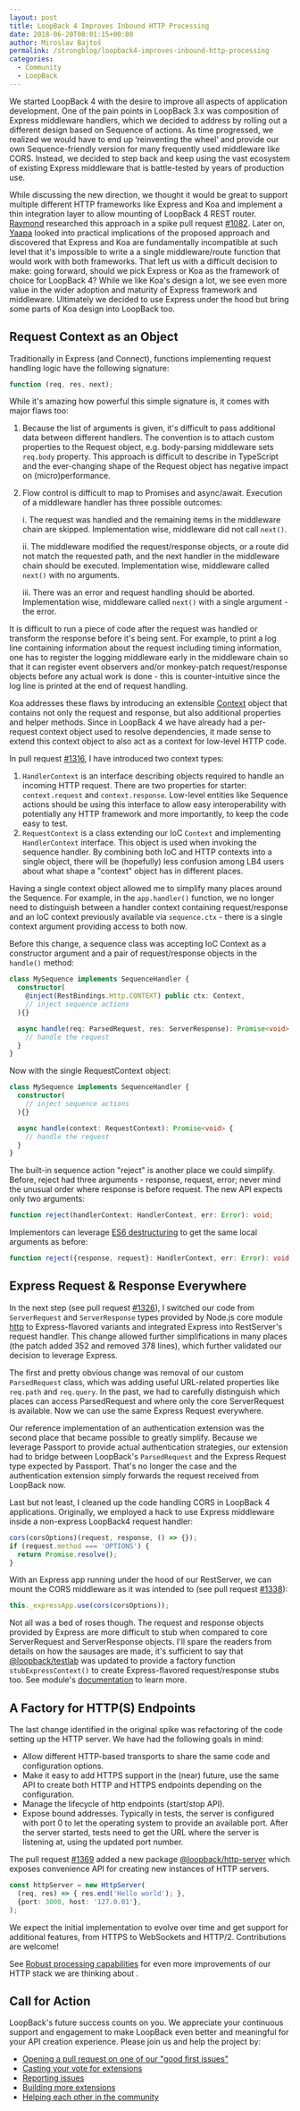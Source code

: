 ```yaml
---
layout: post
title: LoopBack 4 Improves Inbound HTTP Processing
date: 2018-06-20T00:01:15+00:00
author: Miroslav Bajtoš
permalink: /strongblog/loopback4-improves-inbound-http-processing
categories:
  - Community
  - LoopBack
---
```


We started LoopBack 4 with the desire to improve all aspects of application development. One of the pain points in LoopBack 3.x was composition of Express middleware handlers, which we decided to address by rolling out a different design based on Sequence of actions. As time progressed, we realized we would have to end up ‘reinventing the wheel’ and provide our own Sequence-friendly version for many frequently used middleware like CORS. Instead, we decided to step back and keep using the vast ecosystem of existing Express middleware that is battle-tested by years of production use.

<!--more-->

While discussing the new direction, we thought it would be great to support multiple different HTTP frameworks like Express and Koa and implement a thin integration layer to allow mounting of LoopBack 4 REST router. [Raymond](/authors/Raymond_Feng/) researched this approach in a spike pull request [#1082](https://github.com/strongloop/loopback-next/pull/1082). Later on, [Yaapa](/authors/Hage_Yaapa/) looked into practical implications of the proposed approach and discovered that Express and Koa are fundamentally incompatible at such level that it's impossible to write a a single middleware/route function that would work with both frameworks. That left us with a difficult decision to make: going forward, should we pick Express or Koa as the framework of choice for LoopBack 4? While we like Koa's design a lot, we see even more value in the wider adoption and maturity of Express framework and middleware. Ultimately we decided to use Express under the hood but bring some parts of Koa design into LoopBack too.

## Request Context as an Object

Traditionally in Express (and Connect), functions implementing request handling logic have the following signature:

```js
function (req, res, next);
```

While it's amazing how powerful this simple signature is, it comes with major flaws too:

1. Because the list of arguments is given, it's difficult to pass additional data between different handlers. The convention is to attach custom properties to the Request object, e.g. body-parsing middleware sets `req.body` property. This approach is difficult to describe in TypeScript and the ever-changing shape of the Request object has negative impact on (micro)performance.

2. Flow control is difficult to map to Promises and async/await. Execution of a middleware handler has three possible outcomes:

    i. The request was handled and the remaining items in the middleware chain are skipped. Implementation wise, middleware did not call `next()`.

    ii. The middleware modified the request/response objects, or a route did not match the requested path, and the next handler in the middleware chain should be executed. Implementation wise, middleware called `next()` with no arguments.

    iii. There was an error and request handling should be aborted. Implementation wise, middleware called `next()` with a single argument - the error.

It is difficult to run a piece of code after the request was handled or transform the response before it's being sent. For example, to print a log line containing information about the request including timing information, one has to register the logging middleware early in the middleware chain so that it can register event observers and/or monkey-patch request/response objects before any actual work is done - this is counter-intuitive since the log line is printed at the end of request handling.

Koa addresses these flaws by introducing an extensible [Context](https://koajs.com/#context) object that contains not only the request and response, but also additional properties and helper methods. Since in LoopBack 4 we have already had a per-request context object used to resolve dependencies, it made sense to extend this context object to also act as a context for low-level HTTP code.

In pull request [#1316](https://github.com/strongloop/loopback-next/pull/1316), I have introduced two context types:

1. `HandlerContext` is an interface describing objects required to handle an incoming HTTP request. There are two properties for starter: `context.request` and `context.response`. Low-level entities like Sequence actions should be using this interface to allow easy interoperability with potentially any HTTP framework and more importantly, to keep the code easy to test.
2. `RequestContext` is a class extending our IoC `Context` and implementing `HandlerContext` interface. This object is used when invoking the sequence handler. By combining both IoC and HTTP contexts into a single object, there will be (hopefully) less confusion among LB4 users about what shape a "context" object has in different places.

Having a single context object allowed me to simplify many places around the Sequence. For example, in the `app.handler()` function, we no longer need to distinguish between a handler context containing request/response and an IoC context previously available via `sequence.ctx` - there is a single context argument providing access to both now.

Before this change, a sequence class was accepting IoC Context as a constructor argument and a pair of request/response objects in the `handle()` method:

```ts
class MySequence implements SequenceHandler {
  constructor(
    @inject(RestBindings.Http.CONTEXT) public ctx: Context,
    // inject sequence actions
  ){}

  async handle(req: ParsedRequest, res: ServerResponse): Promise<void> {
    // handle the request
  }
}
```

Now with the single RequestContext object:

```ts
class MySequence implements SequenceHandler {
  constructor(
    // inject sequence actions
  ){}

  async handle(context: RequestContext): Promise<void> {
    // handle the request
  }
}
```

The built-in sequence action "reject" is another place we could simplify. Before, reject had three arguments - response, request, error; never mind the unusual order where response is before request. The new API expects only two arguments:

```ts
function reject(handlerContext: HandlerContext, err: Error): void;
```

Implementors can leverage [ES6 destructuring](https://developer.mozilla.org/en-US/docs/Web/JavaScript/Reference/Operators/Destructuring_assignment) to get the same local arguments as before:

```ts
function reject({response, request}: HandlerContext, err: Error): void;
```

## Express Request & Response Everywhere

In the next step (see pull request [#1326](https://github.com/strongloop/loopback-next/pull/1326)), I switched our code from `ServerRequest` and `ServerResponse` types provided by Node.js core module [http](https://nodejs.org/api/http.html) to Express-flavored variants and integrated Express into RestServer's request handler. This change allowed further simplifications in many places (the patch added 352 and removed 378 lines), which further validated our decision to leverage Express.

The first and pretty obvious change was removal of our custom `ParsedRequest` class, which was adding useful URL-related properties like `req.path` and `req.query`. In the past, we had to carefully distinguish which places can access ParsedRequest and where only the core ServerRequest is available. Now we can use the same Express Request everywhere.

Our reference implementation of an authentication extension was the second place that became possible to greatly simplify. Because we leverage Passport to provide actual authentication strategies, our extension had to bridge between LoopBack's `ParsedRequest` and the Express Request type expected by Passport. That's no longer the case and the authentication extension simply forwards the request received from LoopBack now.

Last but not least, I cleaned up the code handling CORS in LoopBack 4 applications. Originally, we employed a hack to use Express middleware inside a non-express LoopBack4 request handler:

```ts
cors(corsOptions)(request, response, () => {});
if (request.method === 'OPTIONS') {
  return Promise.resolve();
}
```

With an Express app running under the hood of our RestServer, we can mount the CORS middleware as it was intended to (see pull request [#1338](https://github.com/strongloop/loopback-next/pull/1338)):

```ts
this._expressApp.use(cors(corsOptions));
```

Not all was a bed of roses though. The request and response objects provided by Express are more difficult to stub when compared to core ServerRequest and ServerResponse objects. I'll spare the readers from details on how the sausages are made, it's sufficient to say that [@loopback/testlab](https://www.npmjs.com/package/@loopback/testlab) was updated to provide a factory function `stubExpressContext()` to create Express-flavored request/response stubs too. See module's [documentation](https://www.npmjs.com/package/@loopback/testlab#shot) to learn more.

## A Factory for HTTP(S) Endpoints

The last change identified in the original spike was refactoring of the code setting up the HTTP server. We have had the following goals in mind:
- Allow different HTTP-based transports to share the same code and configuration options.
- Make it easy to add HTTPS support in the (near) future, use the same API to create both HTTP and HTTPS endpoints depending on the configuration.
- Manage the lifecycle of http endpoints (start/stop API).
- Expose bound addresses. Typically in tests, the server is configured with port 0 to let the operating system to provide an available port. After the server started, tests need to get the URL where the server is listening at, using the updated port number.

The pull request [#1369](https://github.com/strongloop/loopback-next/pull/1369) added a new package [@loopback/http-server](https://www.npmjs.com/package/@loopback/http-server) which exposes convenience API for creating new instances of HTTP servers.

```ts
const httpServer = new HttpServer(
  (req, res) => { res.end('Hello world'); },
  {port: 3000, host: '127.0.01'},
);
```

We expect the initial implementation to evolve over time and get support for additional features, from HTTPS to WebSockets and HTTP/2. Contributions are welcome!

See [Robust processing capabilities](https://github.com/strongloop/loopback-next/issues/1038) for even more improvements of our HTTP stack we are thinking about .

## Call for Action

LoopBack's future success counts on you. We appreciate your continuous support and engagement to make LoopBack even better and meaningful for your API creation experience. Please join us and help the project by:

- [Opening a pull request on one of our "good first issues"](https://github.com/strongloop/loopback-next/labels/good%20first%20issue)
- [Casting your vote for extensions](https://github.com/strongloop/loopback-next/issues/512)
- [Reporting issues](https://github.com/strongloop/loopback-next/issues)
- [Building more extensions](https://github.com/strongloop/loopback-next/issues/647)
- [Helping each other in the community](https://groups.google.com/forum/#!forum/loopbackjs)
